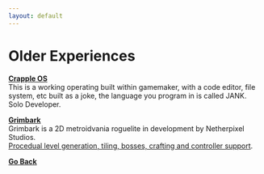 ```yaml
---
layout: default
---
```


# Older Experiences

[**Crapple OS**](http://nenjine.com/projects.html)  
This is a working operating built within gamemaker, with a code editor, file system, etc built as a joke, the language you program in is called JANK.  
Solo Developer.

[**Grimbark**](https://twitter.com/grimmbark)  
Grimbark is a 2D metroidvania roguelite in development by Netherpixel Studios.  
[Procedual level generation, tiling, bosses, crafting and controller support](https://github.com/Hessery/lvGen_readme).

[**Go Back**](./README.md)
